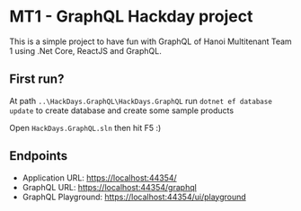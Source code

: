 # MT1 - GraphQL Hackday project

This is a simple project to have fun with GraphQL of Hanoi Multitenant Team 1 using .Net Core, ReactJS and GraphQL.

## First run?

At path `..\HackDays.GraphQL\HackDays.GraphQL` run `dotnet ef database update` to create database and create some sample products

Open `HackDays.GraphQL.sln` then hit F5 :)

## Endpoints

- Application URL: <https://localhost:44354/>
- GraphQL URL: <https://localhost:44354/graphql>
- GraphQL Playground: <https://localhost:44354/ui/playground>
